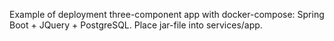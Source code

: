 Example of deployment three-component app with docker-compose: Spring Boot + JQuery + PostgreSQL. Place jar-file into services/app.
